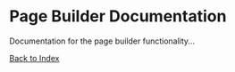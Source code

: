 # Page Builder Documentation

Documentation for the page builder functionality...

[Back to Index](index) 